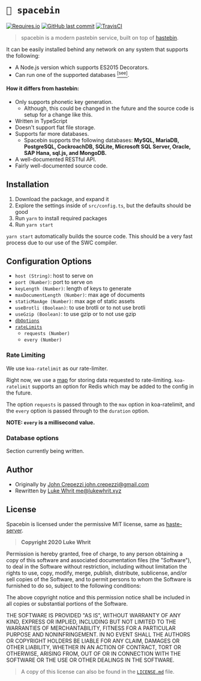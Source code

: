 # `🔭 spacebin`

[![Requires.io](https://img.shields.io/requires/github/324Luke/glue)](https://requires.io/github/324Luke/spacebin/requirements/spacebin?branch=master) [![GitHub last commit](https://img.shields.io/github/last-commit/324Luke/glue)](https://github.com/324Luke/spacebin/commits/master) [![TravisCI](https://img.shields.io/travis/324Luke/spacebin)](https://travis-ci.org/github/324Luke/spacebin)

> spacebin is a modern pastebin service, built on top of [hastebin](https://github.com/seejohnrun/haste-server).

It can be easily installed behind any network on any system that supports the following:

* A Node.js version which supports ES2015 Decorators.
* Can run one of the supported databases [<sup>[see]</sup>](#how-it-differs-from-hastebin).

#### **How it differs from hastebin:**

* Only supports phonetic key generation.
  * Although, this could be changed in the future and the source code is setup for a change like this.
* Written in TypeScript
* Doesn't support flat file storage.
* Supports far more databases.
  * Spacebin supports the following databases: **MySQL, MariaDB, PostgreSQL, CockroachDB, SQLite, Microsoft SQL Server, Oracle, SAP Hana, sql.js, and MongoDB.**
* A well-documented RESTful API.
* Fairly well-documented source code.

## Installation

1. Download the package, and expand it
2. Explore the settings inside of `src/config.ts`, but the defaults should be good
3. Run `yarn` to install required packages
4. Run `yarn start`

`yarn start` automatically builds the source code. This should be a very fast process due to our use of the SWC compiler.

## Configuration Options

* `host (String)`: host to serve on
* `port (Number)`: port to serve on
* `keyLength (Number)`: length of keys to generate
* `maxDocumentLength (Number)`: max age of documents
* `staticMaxAge (Number)`: max age of static assets
* `useBrotli (Boolean)`: to use brotli or to not use brotli
* `useGzip (Boolean)`: to use gzip or to not use gzip
* [`dbOptions`](#database-options)
* [`rateLimits`](#rate-limiting)
  * `requests (Number)`
  * `every (Number)`

### Rate Limiting

We use `koa-ratelimit` as our rate-limiter.

Right now, we use a [map](https://developer.mozilla.org/en-US/docs/Web/JavaScript/Reference/Global_Objects/Map) for storing data requested to rate-limiting. `koa-ratelimit` supports an option for Redis which may be added to the config in the future.

The option `requests` is passed through to the `max` option in koa-ratelimit, and the `every` option is passed through to the `duration` option.

**NOTE: `every` is a millisecond value.**

### Database options

Section currently being written.

## Author

* Originally by [John Crepezzi <john.crepezzi@gmail.com>](https://github.com/seejohnrun)
* Rewritten by [Luke Whrit <me@lukewhrit.xyz>](https://github.com/324Luke)

## License

Spacebin is licensed under the permissive MIT license, same as [haste-server](https://github.com/seejohnrun/haste-server).

> **Copyright 2020 Luke Whrit**

Permission is hereby granted, free of charge, to any person obtaining a copy of this software and associated documentation files (the "Software"), to deal in the Software without restriction, including without limitation the rights to use, copy, modify, merge, publish, distribute, sublicense, and/or sell copies of the Software, and to permit persons to whom the Software is furnished to do so, subject to the following conditions:

The above copyright notice and this permission notice shall be included in all copies or substantial portions of the Software.

THE SOFTWARE IS PROVIDED "AS IS", WITHOUT WARRANTY OF ANY KIND, EXPRESS OR IMPLIED, INCLUDING BUT NOT LIMITED TO THE WARRANTIES OF MERCHANTABILITY, FITNESS FOR A PARTICULAR PURPOSE AND NONINFRINGEMENT. IN NO EVENT SHALL THE AUTHORS OR COPYRIGHT HOLDERS BE LIABLE FOR ANY CLAIM, DAMAGES OR OTHER LIABILITY, WHETHER IN AN ACTION OF CONTRACT, TORT OR OTHERWISE, ARISING FROM, OUT OF OR IN CONNECTION WITH THE SOFTWARE OR THE USE OR OTHER DEALINGS IN THE SOFTWARE.

> A copy of this license can also be found in the [`LICENSE.md`](LICENSE.md) file.
